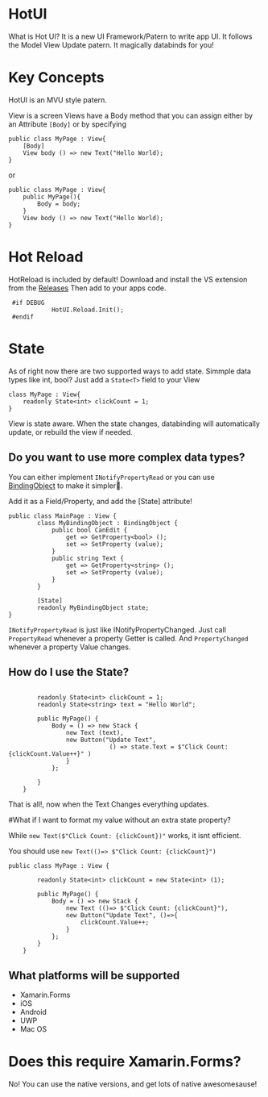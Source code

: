 # HotUI

What is Hot UI? It is a new UI Framework/Patern to write app UI.  It follows the Model View Update patern. It magically databinds for you!  

# Key Concepts
HotUI is an MVU style patern.

View is a screen
Views have a Body method that you can assign either by an Attribute `[Body]` or by specifying

```
public class MyPage : View{
	[Body]
	View body () => new Text("Hello World);
}
```

or

```
public class MyPage : View{
	public MyPage(){
		Body = body;
	}
	View body () => new Text("Hello World);
}
```


# Hot Reload
HotReload is included by default!
Download and install the VS extension from the [Releases](https://github.com/Clancey/HotUI/releases/)
Then add to your apps code.

``` 
 #if DEBUG
            HotUI.Reload.Init();
 #endif
```


# State
As of right now there are two supported ways to add state.
Simmple data types like int, bool?
Just add a `State<T>` field to your View

```
class MyPage : View{
	readonly State<int> clickCount = 1;
}
```


View is state aware. When the state changes, databinding will automatically update, or rebuild the view if needed.

## Do you want to use more complex data types?

You can either implement `INotifyPropertyRead` or you can use [BindingObject](https://github.com/Clancey/HotUI/blob/master/src/HotUI/BindingObject.cs) to make it simpler.

Add it as a Field/Property, and add the [State] attribute!


```
public class MainPage : View {
		class MyBindingObject : BindingObject {
			public bool CanEdit {
				get => GetProperty<bool> ();
				set => SetProperty (value);
			}
			public string Text {
				get => GetProperty<string> ();
				set => SetProperty (value);
			}
		}

		[State]
		readonly MyBindingObject state;
}

```

`INotifyPropertyRead` is just like INotifyPropertyChanged. Just call `PropertyRead` whenever a property Getter is called. And `PropertyChanged` whenever a property Value changes.

## How do I use the State?

```	public class MyPage : View {

		readonly State<int> clickCount = 1;
		readonly State<string> text = "Hello World";

		public MyPage() {
			Body = () => new Stack {
				new Text (text),			
				new Button("Update Text",
	                        () => state.Text = $"Click Count: {clickCount.Value++}" )
				}
			};

		}
	}
```

That is all!, now when the Text Changes everything updates. 

#What if I want to format my value without an extra state property?

While `new Text($"Click Count: {clickCount})"` works, it isnt efficient.

You should use `new Text(()=> $"Click Count: {clickCount}")`

```
public class MyPage : View {

		readonly State<int> clickCount = new State<int> (1);

		public MyPage() {
			Body = () => new Stack {
				new Text (()=> $"Click Count: {clickCount}"),
				new Button("Update Text", ()=>{
					clickCount.Value++;
				}
			};
		}
	}

```


## What platforms will be supported

* Xamarin.Forms
* iOS
* Android
* UWP
* Mac OS


# Does this require Xamarin.Forms?
No!  You can use the native versions, and get lots of native awesomesause!